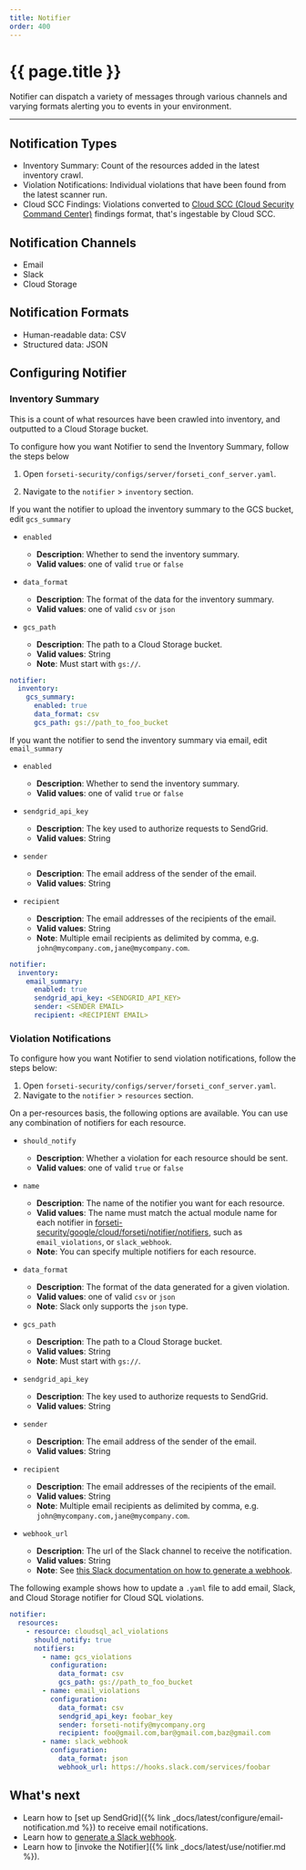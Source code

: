 ```yaml
---
title: Notifier
order: 400
---
```


# {{ page.title }}

Notifier can dispatch a variety of messages through various channels
and varying formats alerting you to events in your environment.

---

## Notification Types

  * Inventory Summary: Count of the resources added in the latest inventory crawl.
  * Violation Notifications: Individual violations that have been found from the latest scanner run. 
  * Cloud SCC Findings: Violations converted to [Cloud SCC (Cloud Security Command Center)](https://cloud.google.com/security-command-center/) findings format, that's ingestable by Cloud SCC.
  
## Notification Channels

  * Email
  * Slack
  * Cloud Storage

## Notification Formats

  * Human-readable data: CSV
  * Structured data: JSON

## Configuring Notifier

### Inventory Summary

This is a count of what resources have been crawled into inventory,
and outputted to a Cloud Storage bucket.

To configure how you want Notifier to send the Inventory Summary,
follow the steps below

1. Open `forseti-security/configs/server/forseti_conf_server.yaml`.

1. Navigate to the `notifier` > `inventory` section.

If you want the notifier to upload the inventory summary to the GCS bucket, edit `gcs_summary`

* `enabled`
  * **Description**: Whether to send the inventory summary.
  * **Valid values**: one of valid `true` or `false`

* `data_format`
  * **Description**: The format of the data for the inventory summary.
  * **Valid values**: one of valid `csv` or `json`

* `gcs_path`
  * **Description**: The path to a Cloud Storage bucket.
  * **Valid values**: String
  * **Note**: Must start with `gs://`.

```yaml
notifier:
  inventory:
    gcs_summary:
      enabled: true
      data_format: csv
      gcs_path: gs://path_to_foo_bucket
```

If you want the notifier to send the inventory summary via email, edit `email_summary`

* `enabled`
  * **Description**: Whether to send the inventory summary.
  * **Valid values**: one of valid `true` or `false`

* `sendgrid_api_key`
  * **Description**: The key used to authorize requests to SendGrid.
  * **Valid values**: String

* `sender`
  * **Description**: The email address of the sender of the email.
  * **Valid values**: String

* `recipient`
  * **Description**: The email addresses of the recipients of the email.
  * **Valid values**: String
  * **Note**: Multiple email recipients as delimited by comma, e.g. `john@mycompany.com,jane@mycompany.com`.

```yaml
notifier:
  inventory:
    email_summary:
      enabled: true
      sendgrid_api_key: <SENDGRID_API_KEY>
      sender: <SENDER EMAIL>
      recipient: <RECIPIENT EMAIL>
```

### Violation Notifications

To configure how you want Notifier to send violation notifications,
follow the steps below:

1. Open `forseti-security/configs/server/forseti_conf_server.yaml`.
1. Navigate to the `notifier` > `resources` section.

On a per-resources basis, the following options are available. You can use
any combination of notifiers for each resource.

* `should_notify`
  * **Description**: Whether a violation for each resource should be sent.
  * **Valid values**: one of valid `true` or `false`

* `name`
  * **Description**: The name of the notifier you want for each resource.
  * **Valid values**: The name must match the actual module name for each notifier in [forseti-security/google/cloud/forseti/notifier/notifiers](https://github.com/GoogleCloudPlatform/forseti-security/tree/stable/google/cloud/forseti/notifier/notifiers), such as `email_violations`, or `slack_webhook`.
  * **Note**: You can specify multiple notifiers for each resource.

* `data_format`
  * **Description**: The format of the data generated for a given violation.
  * **Valid values**: one of valid `csv` or `json`
  * **Note**: Slack only supports the `json` type.

* `gcs_path`
  * **Description**: The path to a Cloud Storage bucket.
  * **Valid values**: String
  * **Note**: Must start with `gs://`.

* `sendgrid_api_key`
  * **Description**: The key used to authorize requests to SendGrid.
  * **Valid values**: String

* `sender`
  * **Description**: The email address of the sender of the email.
  * **Valid values**: String

* `recipient`
  * **Description**: The email addresses of the recipients of the email.
  * **Valid values**: String
  * **Note**: Multiple email recipients as delimited by comma, e.g. `john@mycompany.com,jane@mycompany.com`.

* `webhook_url`
  * **Description**: The url of the Slack channel to receive the notification. 
  * **Valid values**: String
  * **Note**: See [this Slack documentation on how to generate a webhook](https://api.slack.com/incoming-webhooks).

The following example shows how to update a `.yaml` file to add email, Slack,
and Cloud Storage notifier for Cloud SQL violations.

```yaml
notifier:
  resources:
    - resource: cloudsql_acl_violations
      should_notify: true
      notifiers:
        - name: gcs_violations
          configuration:
            data_format: csv
            gcs_path: gs://path_to_foo_bucket
        - name: email_violations
          configuration:
            data_format: csv
            sendgrid_api_key: foobar_key
            sender: forseti-notify@mycompany.org
            recipient: foo@gmail.com,bar@gmail.com,baz@gmail.com
        - name: slack_webhook
          configuration:
            data_format: json
            webhook_url: https://hooks.slack.com/services/foobar
```

## What's next

* Learn how to [set up SendGrid]({% link _docs/latest/configure/email-notification.md %})
  to receive email notifications.
* Learn how to [generate a Slack webhook](https://api.slack.com/incoming-webhooks).
* Learn how to [invoke the Notifier]({% link _docs/latest/use/notifier.md %}).
